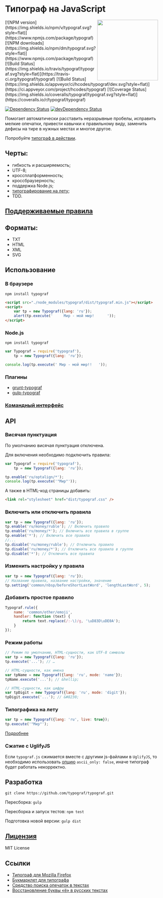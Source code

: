 Типограф на JavaScript
======================
<img align="right" width="200" src="https://avatars0.githubusercontent.com/u/10176019" />
[![NPM version](https://img.shields.io/npm/v/typograf.svg?style=flat)](https://www.npmjs.com/package/typograf)
[![NPM downloads](https://img.shields.io/npm/dm/typograf.svg?style=flat)](https://www.npmjs.com/package/typograf)
[![Build Status](https://img.shields.io/travis/typograf/typograf.svg?style=flat)](https://travis-ci.org/typograf/typograf)
[![Build Status](https://img.shields.io/appveyor/ci/hcodes/typograf/dev.svg?style=flat)](https://ci.appveyor.com/project/hcodes/typograf)
[![Coverage Status](https://img.shields.io/coveralls/typograf/typograf.svg?style=flat)](https://coveralls.io/r/typograf/typograf)

[![Dependency Status](https://img.shields.io/david/typograf/typograf.svg?style=flat)](https://david-dm.org/typograf/typograf) [![devDependency Status](https://img.shields.io/david/dev/typograf/typograf.svg?style=flat)](https://david-dm.org/typograf/typograf#info=devDependencies)


Помогает автоматически расставить неразрывные пробелы, исправить мелкие опечатки, привести кавычки к правильному виду, заменить дефисы на тире в нужных местах и многое другое.

Попробуйте [типограф в действии](https://typograf.github.io).

## Черты:
 + гибкость и расширяемость;
 + UTF-8;
 + кроссплатформенность;
 + кроссбраузерность;
 + поддержка Node.js;
 + [типографирование на лету](https://github.com/typograf/jquery-typograf);
 + TDD.

## [Поддерживаемые правила](./docs/RULES.ru.md)

## Форматы:
 + TXT
 + HTML
 + XML
 + SVG

## Использование

### В браузере
```
npm install typograf
```

```HTML
<script src="./node_modules/typograf/dist/typograf.min.js"></script>
<script>
    var tp = new Typograf({lang: 'ru'});
    alert(tp.execute('     Мир - мой мир!      '));
</script>
```

### Node.js
```
npm install typograf
```

```JavaScript
var Typograf = require('typograf'),
    tp = new Typograf({lang: 'ru'});

console.log(tp.execute(' Мир - мой мир!!   '));
```

### Плагины
 + [grunt-typograf](https://github.com/typograf/grunt-typograf)
 + [gulp-typograf](https://github.com/typograf/gulp-typograf)

### [Командный интерфейс](https://github.com/typograf/typograf-cli)

## API
### Висячая пунктуация
По умолчанию висячая пунктуация отключена.

Для включения необходимо подключить правила:
```JavaScript
var Typograf = require('typograf'),
    tp = new Typograf({lang: 'ru'});

tp.enable('ru/optalign/*');
console.log(tp.execute('"Мир"'));
```

А также в HTML-код страницы добавить:
```HTML
<link rel="stylesheet" href="dist/typograf.css" />
```

### Включить или отключить правила
```JavaScript
var tp = new Typograf({lang: 'ru'});
tp.enable('ru/money/ruble'); // Включить правило
tp.enable('ru/money/*'); // Включить все правила в группе
tp.enable('*'); // Включить все правила
//...
tp.disable('ru/money/ruble'); // Отключить правило
tp.disable('ru/money/*'); // Отключить все правила в группе
tp.disable('*'); // Отключить все правила
```

### Изменить настройку у правила
```JavaScript
var tp = new Typograf({lang: 'ru'});
// Название правила, название настройки, значение
tp.setting('common/nbsp/beforeShortLastWord', 'lengthLastWord', 5);
```

### Добавить простое правило
```JavaScript
Typograf.rule({
    name: 'common/other/emoji',
    handler: function (text) {
        return text.replace(/:-\)/g, '\uD83D\uDE0A');
    }
});
```

### Режим работы
```JavaScript
// Режим по умолчанию, HTML-сущности, как UTF-8 символы
var tp = new Typograf({lang: 'ru'});
tp.execute('...'); // …

// HTML-сущности, как имена
var tpName = new Typograf({lang: 'ru', mode: 'name'});
tpName.execute('...'); // &hellip;

// HTML-сущности, как цифры
var tpDigit = new Typograf({lang: 'ru', mode: 'digit'});
tpDigit.execute('...'); // &#8230;
```

### Типографика на лету
```JavaScript
var tp = new Typograf({lang: 'ru', live: true});
tp.execute('"Мир"');
```
[Подробнее](https://github.com/typograf/jquery-typograf)


### Сжатие с UglifyJS
Если `typograf.js` сжимается вместе с другими js-файлами в `UglifyJS`,
то необходимо использовать [опцию](http://lisperator.net/uglifyjs/compress) `ascii_only: false`, иначе типограф будет работать некорректно.


## Разработка
`git clone https://github.com/typograf/typograf.git`

Пересборка:
`gulp`

Пересборка и запуск тестов:
`npm test`

Подготовка новой версии:
`gulp dist`

## [Лицензия](./LICENSE.md)
MIT License


## Ссылки
+ [Типограф для Mozilla Firefox](https://addons.mozilla.org/ru/firefox/addon/typografy/)
+ [Букмарклет для типографа](https://github.com/typograf/bookmarklet)
+ [Средство поиска опечаток в текстах](https://github.com/hcodes/yaspeller)
+ [Восстановление буквы «ё» в русских текстах](https://github.com/hcodes/eyo)
